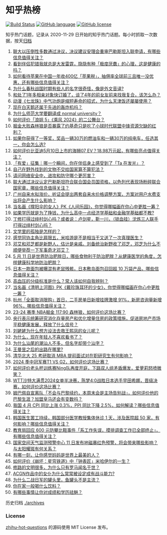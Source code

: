 # 知乎热榜
[![Build Status](https://github.com/ToWeLong/zhihu-hot-questions/workflows/CI/badge.svg)](https://github.com/ToWeLong/zhihu-hot-questions/actions)
[![GitHub language](https://img.shields.io/badge/language-golang-orange.svg)](https://golang.org/)
[![GitHub license](https://img.shields.io/github/license/ToWeLong/zhihu-hot-questions)](https://github.com/ToWeLong/zhihu-hot-questions/blob/main/LICENSE)

知乎热门话题，记录从 2020-11-29 日开始的知乎热门话题。每小时抓取一次数据，按天[归档](./archives)

<!-- BEGIN -->

1. [联大以压倒性多数通过决议，决议建议安理会重审巴勒斯坦入联申请，有哪些信息值得关注？](https://www.zhihu.com/question/655648860)
1. [看到伴侣犯错我就总是大发雷霆，隐隐有种「极度厌蠢」的心理，这是健康的吗？](https://www.zhihu.com/question/655377127)
1. [如何看待苹果在中国一年收400亿「苹果税」，抽佣率全球前三且唯一没优惠，还有哪些信息值得关注？](https://www.zhihu.com/question/655609081)
1. [为什么春秋战国时期有些人的名字很奇怪，像是外文音译?](https://www.zhihu.com/question/32157112)
1. [和处了1年多相亲对象快订婚了，谈了4年的前女友前来找我复合，该怎么办？](https://www.zhihu.com/question/655541569)
1. [动漫《七龙珠》中气功炮是缩短寿命的招式，为什么天津饭还屡屡使用？](https://www.zhihu.com/question/550182844)
1. [现在白天鹅还属于先进的轰炸机吗？](https://www.zhihu.com/question/558437243)
1. [为什么师范大学要翻译成  normal university？](https://www.zhihu.com/question/655508036)
1. [如何评价「浪姐 5」《乘风 2024》的二公舞台？](https://www.zhihu.com/question/655551379)
1. [掘金大败森林狼是否暴露了约基奇只是吃了小球时代联盟中锋资源欠缺的红利？](https://www.zhihu.com/question/655279245)
1. [如果你获得了一等奖，奖品一辆30万的燃油车和一辆30万的纯电车，任选其一，你会怎么选?](https://www.zhihu.com/question/655541656)
1. [如何评价比亚迪5月10日上市的海狮07 EV？18.98万元起，有哪些亮点值得关注？](https://www.zhihu.com/question/655591772)
1. [「有爱」征集｜哪一个瞬间，你在伴侣身上感受到了「Ta 在发光」？](https://www.zhihu.com/question/655443275)
1. [自己在野外找到的文物不交给国家算不算犯法？](https://www.zhihu.com/question/25146054)
1. [请问网络安全中，进攻和防守哪个更厉害？](https://www.zhihu.com/question/652646543)
1. [联大通过决议认定巴勒斯坦符合联合国会员国资格，以色列代表现场粉碎联合国宪章，哪些信息值得关注？](https://www.zhihu.com/question/655650575)
1. [广州自来水拟涨价，听证会提出两套自来水价格调整方案，方案对用户水费支出将会产生什么影响？](https://www.zhihu.com/question/655660711)
1. [当名画《撑阳伞的女人》PK《人间乐园》，你觉得哪幅画在你心中更胜一筹？](https://www.zhihu.com/question/655439930)
1. [如果学历就是为了挣钱，为什么高中一点经济学基础和金融学基础都不教?](https://www.zhihu.com/question/653724239)
1. [丁修打得过绯村剑心吗？或者说：卢剑星，靳一川，（锁血挂）沈炼三人联手打得过绯村剑心吗？](https://www.zhihu.com/question/627317393)
1. [文学里的孤独是怎样的？](https://www.zhihu.com/question/655615280)
1. [感觉同协主角比肩限五，米哈游是不是相当于又送了一次真理医生？](https://www.zhihu.com/question/655394219)
1. [邓艾和邓芝都是新野人，估计是亲戚。刘备统治新野收了邓芝，邓芝为什么不顺便举荐一下军事奇才邓艾？](https://www.zhihu.com/question/654404364)
1. [5 月 11 日是世界防治肥胖日，哪些食物利于防治肥胖？从健康医学的角度，怎样健康科学地防治肥胖？](https://www.zhihu.com/question/655216106)
1. [日本一款面包被曝混有老鼠残骸，日本敷岛面包召回超 10 万袋产品，哪些信息值得关注？](https://www.zhihu.com/question/655608631)
1. [高血压的分级标准是什么？常人该如何自我辨别？](https://www.zhihu.com/question/655348224)
1. [当名画《清明上河图》PK《戴珍珠耳环的少女》，你觉得哪幅画在你心中更胜一筹？](https://www.zhihu.com/question/655440661)
1. [杭州「全面取消限购」首日，二手房单日新增挂牌激增 91%，新房咨询量新增 96%，哪些信息值得关注？](https://www.zhihu.com/question/655608644)
1. [23-24 赛季 NBA掘金 117:90 森林狼，如何评价这场比赛？](https://www.zhihu.com/question/655650679)
1. [央行表示统筹研究消化存量房产和优化增量住房的政策措施，促进房地产市场平稳健康发展，释放了什么信号？](https://www.zhihu.com/question/655604058)
1. [刘姥姥为什么想方设法去救王熙凤的女儿呢？](https://www.zhihu.com/question/652138104)
1. [为什么，现在年轻人不喜欢看书了？](https://www.zhihu.com/question/655502064)
1. [为什么汕尾的潮汕人不多，但名字却带个汕字？](https://www.zhihu.com/question/653330749)
1. [王曼昱之后的出路在哪里?](https://www.zhihu.com/question/655313081)
1. [清华北大 25 考研取消 MBA 提前面试对在职研究生有何影响？](https://www.zhihu.com/question/655542191)
1. [2024 季中冠军赛T1 VS G2，如何评价这场比赛？](https://www.zhihu.com/question/655552407)
1. [如何评价老头杯训练赛Ning队再度开庭，下路双人组矛盾爆发，爱萝莉怒喷微笑？](https://www.zhihu.com/question/655651891)
1. [WTT沙特大满贯2024女单半决赛，陈梦4:0战胜日本选手早田希娜，晋级决赛，如何评价这场比赛？](https://www.zhihu.com/question/655611347)
1. [姆巴佩自宣离队「不会与巴黎续约，本周末会是主场告别战」，如何评价他的巴黎生涯？加盟皇马还会有变数吗？](https://www.zhihu.com/question/655643103)
1. [我国 4 月 CPI 同比上涨 0.3%，PPI 同比下降 2.5%，如何解读？哪些信息值得关注？](https://www.zhihu.com/question/655652996)
1. [韩国医生罢工持续，韩国部分医学教授集体休诊 1 天，涉及医院超 50 家，有何影响？哪些信息值得关注？](https://www.zhihu.com/question/655608637)
1. [教育局回应 600 元防攀比鞋事件「系工作失误，摸排调查工作已全部终止」，有哪些信息值得关注？](https://www.zhihu.com/question/655566947)
1. [国家空间天气监测预警中心 11 日发布地磁暴红色预警，将会带来哪些影响？与太阳耀斑有何关系？](https://www.zhihu.com/question/655654302)
1. [有哪一刻，让你感觉妈妈是世界上最美的人？](https://www.zhihu.com/question/655485835)
1. [如何评价《崩坏：星穹铁道》中「钟表匠」米哈伊尔的一生？](https://www.zhihu.com/question/655466249)
1. [修路的文明很多，为什么只有罗马闻名于世？](https://www.zhihu.com/question/623760294)
1. [ACGN作品中的女仆为什么常常被设定成有战斗能力?](https://www.zhihu.com/question/655426100)
1. [为什么二战日军的罐头里，鱼罐头不是主流？](https://www.zhihu.com/question/655221228)
1. [你在家一般喝什么饮料？](https://www.zhihu.com/question/653883431)
1. [有哪些事情让你对成绩和学历祛魅？](https://www.zhihu.com/question/651277266)

<!-- END -->

历史归档 [./archives](./archives)


### License
[zhihu-hot-questions](https://github.com/towelong/zhihu-hot-questions) 的源码使用 MIT License 发布。